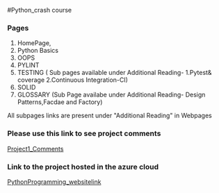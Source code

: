 #Python_crash course


### Pages
1. HomePage,<br/>
2. Python Basics<br/>
3. OOPS 
4. PYLINT
5. TESTING ( Sub pages available under Additional Reading- 1.Pytest& coverage 2.Continuous Integration-CI)
6. SOLID
7. GLOSSARY (Sub Page availabe under Additional Reading- Design Patterns,Facdae and Factory)

All subpages links are present under "Additional Reading" in Webpages

### Please use this link to see project comments

[Project1_Comments](https://docs.google.com/presentation/d/1VaDuj4cHJY3opp3nv8CglN-cpJQk047i/edit?usp=sharing&ouid=113074241322915041477&rtpof=true&sd=true)



### Link to the project hosted in the azure cloud

[PythonProgramming_websitelink](http://pythonprogramming.eastus.azurecontainer.io/index.html)

